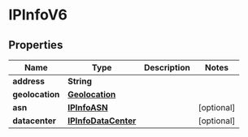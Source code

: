 

# IPInfoV6


## Properties

| Name | Type | Description | Notes |
|------------ | ------------- | ------------- | -------------|
|**address** | **String** |  |  |
|**geolocation** | [**Geolocation**](Geolocation.md) |  |  |
|**asn** | [**IPInfoASN**](IPInfoASN.md) |  |  [optional] |
|**datacenter** | [**IPInfoDataCenter**](IPInfoDataCenter.md) |  |  [optional] |



